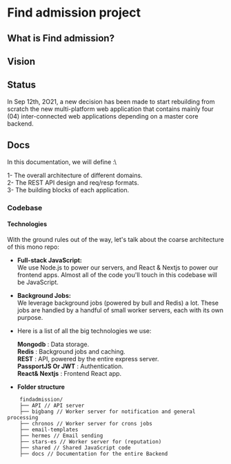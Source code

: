 
# Find admission project

## What is Find admission?
## Vision
## Status
In Sep 12th, 2O21, a new decision has been made to start rebuilding from scratch the new multi-platform
web application that contains mainly four (04) inter-connected web applications depending on a master core backend.
## Docs
In this documentation, we will define :\

1- The overall architecture of different domains.\
2- The REST API design and req/resp formats.\
3- The building blocks of each application.

### Codebase
#### Technologies

With the ground rules out of the way, let's talk about the coarse architecture of this mono repo:

* **Full-stack JavaScript:**\
    We use Node.js to power our servers, and React & Nextjs to power our frontend apps. Almost all of the code you'll touch in this codebase will be JavaScript.
* **Background Jobs:** \
    We leverage background jobs (powered by bull and Redis) a lot. These jobs are handled by a handful of small worker servers, each with its own purpose.


* Here is a list of all the big technologies we use:

    **Mongodb** : Data storage.\
    **Redis** : Background jobs and caching.\
    **REST** : API, powered by the entire express server.\
    **PassportJS Or JWT** : Authentication.\
    **React& Nextjs** : Frontend React app.

* **Folder structure**
```
    findadmission/
    ├── API // API server
    ├── bigbang // Worker server for notification and general processing
    ├── chronos // Worker server for crons jobs
    ├── email-templates
    ├── hermes // Email sending
    ├── stars-es // Worker server for (reputation)
    ├── shared // Shared JavaScript code
    ├── docs // Documentation for the entire Backend

```

